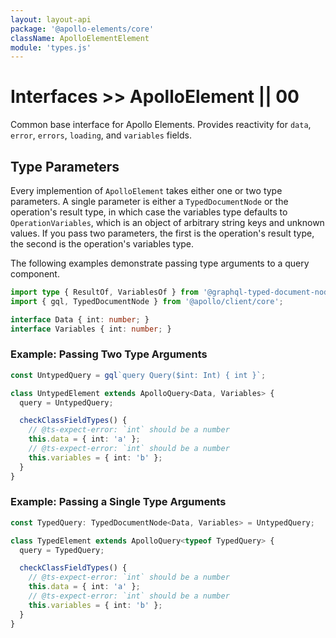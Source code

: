 ```yaml
---
layout: layout-api
package: '@apollo-elements/core'
className: ApolloElementElement
module: 'types.js'
---
```

# Interfaces >> ApolloElement || 00

Common base interface for Apollo Elements. Provides reactivity for `data`, `error`, `errors`, `loading`, and `variables` fields.

## Type Parameters

Every implemention of `ApolloElement` takes either one or two type parameters. A single parameter is either a `TypedDocumentNode` or the operation's result type, in which case the variables type defaults to `OperationVariables`, which is an object of arbitrary string keys and unknown values. If you pass two parameters, the first is the operation's result type, the second is the operation's variables type.

The following examples demonstrate passing type arguments to a query component.

```ts
import type { ResultOf, VariablesOf } from '@graphql-typed-document-node/core';
import { gql, TypedDocumentNode } from '@apollo/client/core';

interface Data { int: number; }
interface Variables { int: number; }
```

### Example: Passing Two Type Arguments

```ts
const UntypedQuery = gql`query Query($int: Int) { int }`;

class UntypedElement extends ApolloQuery<Data, Variables> {
  query = UntypedQuery;

  checkClassFieldTypes() {
    // @ts-expect-error: `int` should be a number
    this.data = { int: 'a' };
    // @ts-expect-error: `int` should be a number
    this.variables = { int: 'b' };
  }
}
```

### Example: Passing a Single Type Arguments

```ts
const TypedQuery: TypedDocumentNode<Data, Variables> = UntypedQuery;

class TypedElement extends ApolloQuery<typeof TypedQuery> {
  query = TypedQuery;

  checkClassFieldTypes() {
    // @ts-expect-error: `int` should be a number
    this.data = { int: 'a' };
    // @ts-expect-error: `int` should be a number
    this.variables = { int: 'b' };
  }
}
```

